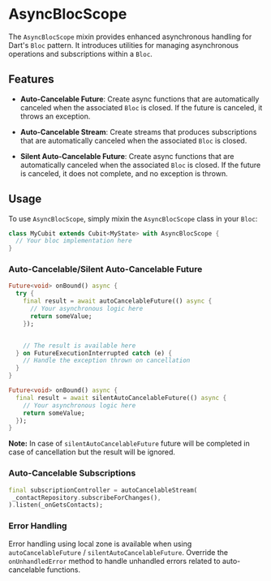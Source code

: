 # AsyncBlocScope

The `AsyncBlocScope` mixin provides enhanced asynchronous handling for Dart's `Bloc` pattern.
It introduces utilities for managing asynchronous operations and subscriptions within a `Bloc`.

## Features

- **Auto-Cancelable Future**: Create async functions that are automatically canceled when the associated `Bloc` is closed. If the future is canceled, it throws an exception.

- **Auto-Cancelable Stream**: Create streams that produces subscriptions that are automatically canceled when the associated `Bloc` is closed.

- **Silent Auto-Cancelable Future**: Create async functions that are automatically canceled when the associated `Bloc` is closed. If the future is canceled, it does not complete, and no exception is thrown.

## Usage

To use `AsyncBlocScope`, simply mixin the `AsyncBlocScope` class in your `Bloc`:

```dart
class MyCubit extends Cubit<MyState> with AsyncBlocScope {
  // Your bloc implementation here
}
```

### Auto-Cancelable/Silent Auto-Cancelable Future

```dart
Future<void> onBound() async {
  try {
    final result = await autoCancelableFuture(() async {
      // Your asynchronous logic here
      return someValue;
    });


    // The result is available here
  } on FutureExecutionInterrupted catch (e) {
    // Handle the exception thrown on cancellation
  }
}

Future<void> onBound() async {
  final result = await silentAutoCancelableFuture(() async {
    // Your asynchronous logic here
    return someValue;
  });
}
```

**Note:** In case of `silentAutoCancelableFuture` future will be completed in case of cancellation but the result will be ignored.

### Auto-Cancelable Subscriptions

```dart
final subscriptionController = autoCancelableStream(
 _contactRepository.subscribeForChanges(),
).listen(_onGetsContacts);
```

### Error Handling

Error handling using local zone is available when using `autoCancelableFuture` / `silentAutoCancelableFuture`.
Override the `onUnhandledError` method to handle unhandled errors related to auto-cancelable functions.
